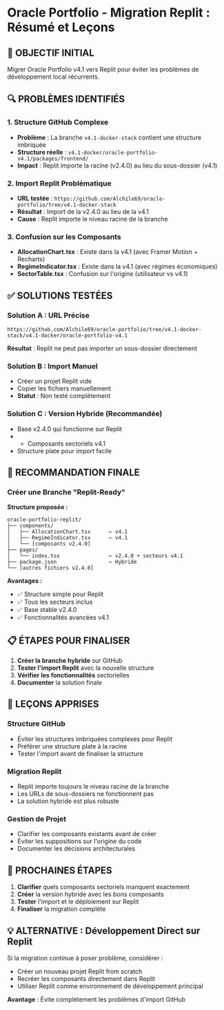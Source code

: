 # Oracle Portfolio - Migration Replit : Résumé et Leçons

## 🎯 OBJECTIF INITIAL

Migrer Oracle Portfolio v4.1 vers Replit pour éviter les problèmes de développement local récurrents.

## 🔍 PROBLÈMES IDENTIFIÉS

### 1. Structure GitHub Complexe
- **Problème** : La branche `v4.1-docker-stack` contient une structure imbriquée
- **Structure réelle** : `v4.1-docker/oracle-portfolio-v4.1/packages/frontend/`
- **Impact** : Replit importe la racine (v2.4.0) au lieu du sous-dossier (v4.1)

### 2. Import Replit Problématique
- **URL testée** : `https://github.com/Alchile69/oracle-portfolio/tree/v4.1-docker-stack`
- **Résultat** : Import de la v2.4.0 au lieu de la v4.1
- **Cause** : Replit importe le niveau racine de la branche

### 3. Confusion sur les Composants
- **AllocationChart.tsx** : Existe dans la v4.1 (avec Framer Motion + Recharts)
- **RegimeIndicator.tsx** : Existe dans la v4.1 (avec régimes économiques)
- **SectorTable.tsx** : Confusion sur l'origine (utilisateur vs v4.1)

## ✅ SOLUTIONS TESTÉES

### Solution A : URL Précise
```
https://github.com/Alchile69/oracle-portfolio/tree/v4.1-docker-stack/v4.1-docker/oracle-portfolio-v4.1
```
**Résultat** : Replit ne peut pas importer un sous-dossier directement

### Solution B : Import Manuel
- Créer un projet Replit vide
- Copier les fichiers manuellement
- **Statut** : Non testé complètement

### Solution C : Version Hybride (Recommandée)
- Base v2.4.0 qui fonctionne sur Replit
- + Composants sectoriels v4.1
- Structure plate pour import facile

## 🚀 RECOMMANDATION FINALE

### Créer une Branche "Replit-Ready"

**Structure proposée :**
```
oracle-portfolio-replit/
├── components/
│   ├── AllocationChart.tsx      ← v4.1
│   ├── RegimeIndicator.tsx      ← v4.1
│   └── [composants v2.4.0]
├── pages/
│   └── index.tsx                ← v2.4.0 + secteurs v4.1
├── package.json                 ← Hybride
└── [autres fichiers v2.4.0]
```

**Avantages :**
- ✅ Structure simple pour Replit
- ✅ Tous les secteurs inclus
- ✅ Base stable v2.4.0
- ✅ Fonctionnalités avancées v4.1

## 📋 ÉTAPES POUR FINALISER

1. **Créer la branche hybride** sur GitHub
2. **Tester l'import Replit** avec la nouvelle structure
3. **Vérifier les fonctionnalités** sectorielles
4. **Documenter** la solution finale

## 🎯 LEÇONS APPRISES

### Structure GitHub
- Éviter les structures imbriquées complexes pour Replit
- Préférer une structure plate à la racine
- Tester l'import avant de finaliser la structure

### Migration Replit
- Replit importe toujours le niveau racine de la branche
- Les URLs de sous-dossiers ne fonctionnent pas
- La solution hybride est plus robuste

### Gestion de Projet
- Clarifier les composants existants avant de créer
- Éviter les suppositions sur l'origine du code
- Documenter les décisions architecturales

## 🔄 PROCHAINES ÉTAPES

1. **Clarifier** quels composants sectoriels manquent exactement
2. **Créer** la version hybride avec les bons composants
3. **Tester** l'import et le déploiement sur Replit
4. **Finaliser** la migration complète

## 💡 ALTERNATIVE : Développement Direct sur Replit

Si la migration continue à poser problème, considérer :
- Créer un nouveau projet Replit from scratch
- Recréer les composants directement dans Replit
- Utiliser Replit comme environnement de développement principal

**Avantage** : Évite complètement les problèmes d'import GitHub

